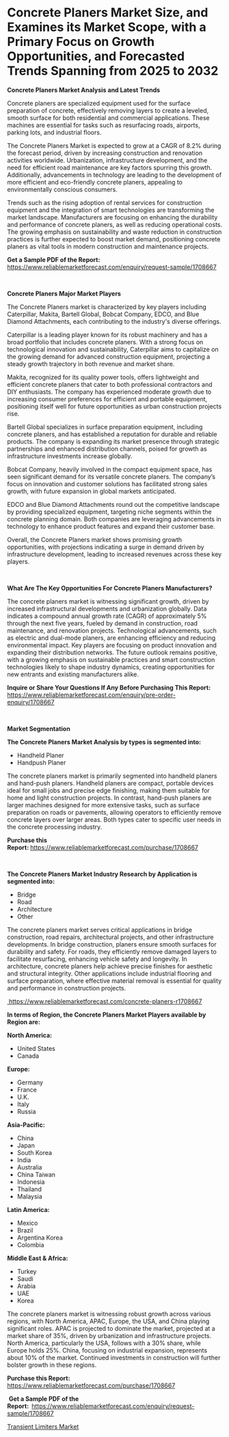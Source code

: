 <p><h1>Concrete Planers Market Size, and Examines its Market Scope, with a Primary Focus on Growth Opportunities, and Forecasted Trends Spanning from 2025 to 2032</h1></p><p><strong>Concrete Planers Market Analysis and Latest Trends</strong></p>
<p><p>Concrete planers are specialized equipment used for the surface preparation of concrete, effectively removing layers to create a leveled, smooth surface for both residential and commercial applications. These machines are essential for tasks such as resurfacing roads, airports, parking lots, and industrial floors. </p><p>The Concrete Planers Market is expected to grow at a CAGR of 8.2% during the forecast period, driven by increasing construction and renovation activities worldwide. Urbanization, infrastructure development, and the need for efficient road maintenance are key factors spurring this growth. Additionally, advancements in technology are leading to the development of more efficient and eco-friendly concrete planers, appealing to environmentally conscious consumers. </p><p>Trends such as the rising adoption of rental services for construction equipment and the integration of smart technologies are transforming the market landscape. Manufacturers are focusing on enhancing the durability and performance of concrete planers, as well as reducing operational costs. The growing emphasis on sustainability and waste reduction in construction practices is further expected to boost market demand, positioning concrete planers as vital tools in modern construction and maintenance projects.</p></p>
<p><strong>Get a Sample PDF of the Report:&nbsp;</strong> <a href="https://www.reliablemarketforecast.com/enquiry/request-sample/1708667?utm_campaign=2274&utm_medium=2&utm_source=Github&utm_content=ia&utm_term=16022025&utm_id=concrete-planers">https://www.reliablemarketforecast.com/enquiry/request-sample/1708667</a></p>
<p>&nbsp;</p>
<p><strong>Concrete Planers Major Market Players</strong></p>
<p><p>The Concrete Planers market is characterized by key players including Caterpillar, Makita, Bartell Global, Bobcat Company, EDCO, and Blue Diamond Attachments, each contributing to the industry's diverse offerings. </p><p>Caterpillar is a leading player known for its robust machinery and has a broad portfolio that includes concrete planers. With a strong focus on technological innovation and sustainability, Caterpillar aims to capitalize on the growing demand for advanced construction equipment, projecting a steady growth trajectory in both revenue and market share.</p><p>Makita, recognized for its quality power tools, offers lightweight and efficient concrete planers that cater to both professional contractors and DIY enthusiasts. The company has experienced moderate growth due to increasing consumer preferences for efficient and portable equipment, positioning itself well for future opportunities as urban construction projects rise.</p><p>Bartell Global specializes in surface preparation equipment, including concrete planers, and has established a reputation for durable and reliable products. The company is expanding its market presence through strategic partnerships and enhanced distribution channels, poised for growth as infrastructure investments increase globally.</p><p>Bobcat Company, heavily involved in the compact equipment space, has seen significant demand for its versatile concrete planers. The company’s focus on innovation and customer solutions has facilitated strong sales growth, with future expansion in global markets anticipated.</p><p>EDCO and Blue Diamond Attachments round out the competitive landscape by providing specialized equipment, targeting niche segments within the concrete planning domain. Both companies are leveraging advancements in technology to enhance product features and expand their customer base.</p><p>Overall, the Concrete Planers market shows promising growth opportunities, with projections indicating a surge in demand driven by infrastructure development, leading to increased revenues across these key players.</p></p>
<p>&nbsp;</p>
<p><strong>What Are The Key Opportunities For Concrete Planers Manufacturers?</strong></p>
<p><p>The concrete planers market is witnessing significant growth, driven by increased infrastructural developments and urbanization globally. Data indicates a compound annual growth rate (CAGR) of approximately 5% through the next five years, fueled by demand in construction, road maintenance, and renovation projects. Technological advancements, such as electric and dual-mode planers, are enhancing efficiency and reducing environmental impact. Key players are focusing on product innovation and expanding their distribution networks. The future outlook remains positive, with a growing emphasis on sustainable practices and smart construction technologies likely to shape industry dynamics, creating opportunities for new entrants and existing manufacturers alike.</p></p>
<p><strong>Inquire or Share Your Questions If Any Before Purchasing This Report:</strong> <a href="https://www.reliablemarketforecast.com/enquiry/pre-order-enquiry/1708667?utm_campaign=2274&utm_medium=2&utm_source=Github&utm_content=ia&utm_term=16022025&utm_id=concrete-planers">https://www.reliablemarketforecast.com/enquiry/pre-order-enquiry/1708667</a></p>
<p>&nbsp;</p>
<p><strong>Market Segmentation</strong></p>
<p><strong>The Concrete Planers Market Analysis by types is segmented into:</strong></p>
<p><ul><li>Handheld Planer</li><li>Handpush Planer</li></ul></p>
<p><p>The concrete planers market is primarily segmented into handheld planers and hand-push planers. Handheld planers are compact, portable devices ideal for small jobs and precise edge finishing, making them suitable for home and light construction projects. In contrast, hand-push planers are larger machines designed for more extensive tasks, such as surface preparation on roads or pavements, allowing operators to efficiently remove concrete layers over larger areas. Both types cater to specific user needs in the concrete processing industry.</p></p>
<p><strong>Purchase this Report:&nbsp;</strong><a href="https://www.reliablemarketforecast.com/purchase/1708667?utm_campaign=2274&utm_medium=2&utm_source=Github&utm_content=ia&utm_term=16022025&utm_id=concrete-planers">https://www.reliablemarketforecast.com/purchase/1708667</a></p>
<p>&nbsp;</p>
<p><strong>The Concrete Planers Market Industry Research by Application is segmented into:</strong></p>
<p><ul><li>Bridge</li><li>Road</li><li>Architecture</li><li>Other</li></ul></p>
<p><p>The concrete planers market serves critical applications in bridge construction, road repairs, architectural projects, and other infrastructure developments. In bridge construction, planers ensure smooth surfaces for durability and safety. For roads, they efficiently remove damaged layers to facilitate resurfacing, enhancing vehicle safety and longevity. In architecture, concrete planers help achieve precise finishes for aesthetic and structural integrity. Other applications include industrial flooring and surface preparation, where effective material removal is essential for quality and performance in construction projects.</p></p>
<p><a href="https://www.reliablemarketforecast.com/concrete-planers-r1708667?utm_campaign=2274&utm_medium=2&utm_source=Github&utm_content=ia&utm_term=16022025&utm_id=concrete-planers">&nbsp;https://www.reliablemarketforecast.com/concrete-planers-r1708667</a></p>
<p><strong>In terms of Region, the Concrete Planers Market Players available by Region are:</strong></p>
<p>
    <p> <strong> North America: </strong>
        <ul>
            <li>United States</li>
            <li>Canada</li>
        </ul>
        </p> 
    <p> <strong> Europe: </strong>
        <ul>
            <li>Germany</li>
            <li>France</li>
            <li>U.K.</li>
            <li>Italy</li>
            <li>Russia</li>
        </ul>
        </p> 
    <p> <strong> Asia-Pacific: </strong>
        <ul>
            <li>China</li>
            <li>Japan</li>
            <li>South Korea</li>
            <li>India</li>
            <li>Australia</li>
            <li>China Taiwan</li>
            <li>Indonesia</li>
            <li>Thailand</li>
            <li>Malaysia</li>
        </ul>
        </p> 
    <p> <strong> Latin America: </strong>
        <ul>
            <li>Mexico</li>
            <li>Brazil</li>
            <li>Argentina Korea</li>
            <li>Colombia</li>
        </ul>
        </p> 
    <p> <strong> Middle East & Africa: </strong>
        <ul>
            <li>Turkey</li>
            <li>Saudi</li>
            <li>Arabia</li>
            <li>UAE</li>
            <li>Korea</li>
        </ul>
    </p>
    </p>
<p><p>The concrete planers market is witnessing robust growth across various regions, with North America, APAC, Europe, the USA, and China playing significant roles. APAC is projected to dominate the market, projected at a market share of 35%, driven by urbanization and infrastructure projects. North America, particularly the USA, follows with a 30% share, while Europe holds 25%. China, focusing on industrial expansion, represents about 10% of the market. Continued investments in construction will further bolster growth in these regions.</p></p>
<p><strong>Purchase this Report: </strong><a href="https://www.reliablemarketforecast.com/purchase/1708667?utm_campaign=2274&utm_medium=2&utm_source=Github&utm_content=ia&utm_term=16022025&utm_id=concrete-planers">https://www.reliablemarketforecast.com/purchase/1708667</a></p>
<p>&nbsp;<strong>Get a Sample PDF of the Report:&nbsp;&nbsp;</strong><a href="https://www.reliablemarketforecast.com/enquiry/request-sample/1708667?utm_campaign=2274&utm_medium=2&utm_source=Github&utm_content=ia&utm_term=16022025&utm_id=concrete-planers">https://www.reliablemarketforecast.com/enquiry/request-sample/1708667</a></p>
<p><strong></strong></p>
<p><p><a href="https://github.com/dierdrecrichton210/Market-Research-Report-List-1/blob/main/transient-limiters-market.md?utm_campaign=2274&utm_medium=2&utm_source=Github&utm_content=ia&utm_term=16022025&utm_id=concrete-planers">Transient Limiters Market</a></p></p>